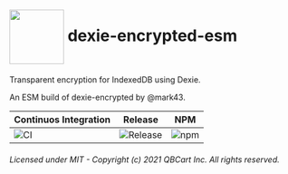 # <img align="center" src="https://avatars2.githubusercontent.com/u/45455933" width="96" height="96" /> dexie-encrypted-esm

Transparent encryption for IndexedDB using Dexie.

An ESM build of dexie-encrypted by @mark43.

| Continuos Integration | Release | NPM |
| --- | --- | --- |
| ![CI](https://github.com/QBCart/dexie-encrypted-esm/workflows/CI/badge.svg) | ![Release](https://github.com/QBCart/dexie-encrypted-esm/workflows/Release/badge.svg) | ![npm](https://img.shields.io/npm/v/@qbcart/dexie-encrypted-esm?style=flat) |

###### Licensed under MIT - Copyright (c) 2021 QBCart Inc. All rights reserved.
